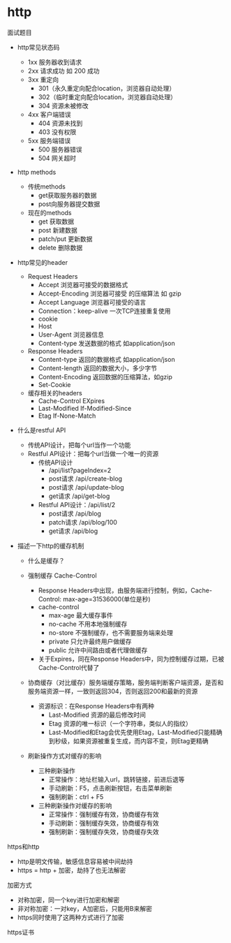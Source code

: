 # http

面试题目

- http常见状态码
  - 1xx 服务器收到请求
  - 2xx 请求成功 如 200 成功
  - 3xx 重定向
    - 301（永久重定向配合location，浏览器自动处理） 
    - 302（临时重定向配合location，浏览器自动处理）
    - 304 资源未被修改
  - 4xx 客户端错误 
    - 404 资源未找到
    - 403 没有权限
  - 5xx 服务端错误 
    - 500 服务器错误
    - 504 网关超时

- http methods
  - 传统methods
    - get获取服务器的数据
    - post向服务器提交数据
  - 现在的methods
    - get 获取数据
    - post 新建数据
    - patch/put 更新数据
    - delete 删除数据

- http常见的header

  - Request Headers
    - Accept 浏览器可接受的数据格式
    - Accept-Encoding 浏览器可接受 的压缩算法 如 gzip
    - Accept Language 浏览器可接受的语言
    - Connection：keep-alive 一次TCP连接重复使用
    - cookie
    - Host
    - User-Agent 浏览器信息
    - Content-type 发送数据的格式 如application/json
  - Response Headers
    - Content-type 返回的数据格式 如application/json
    - Content-length 返回的数据大小，多少字节
    - Content-Encoding 返回数据的压缩算法，如gzip
    - Set-Cookie
  - 缓存相关的headers
    - Cache-Control EXpires
    - Last-Modified If-Modified-Since
    - Etag If-None-Match

- 什么是restful API

  - 传统API设计，把每个url当作一个功能
  - Restful API设计：把每个url当做一个唯一的资源
    - 传统API设计
      - /api/list?pageIndex=2
      - post请求 /api/create-blog
      - post请求 /api/update-blog
      - get请求 /api/get-blog
    - Restful API设计：/api/list/2
      - post请求 /api/blog
      - patch请求 /api/blog/100
      - get请求 /api/blog

- 描述一下http的缓存机制

  - 什么是缓存？

  - 强制缓存 Cache-Control
    - Response Headers中出现，由服务端进行控制，例如，Cache-Control: max-age=31536000(单位是秒)
    - cache-control
      - max-age 最大缓存事件
      - no-cache 不用本地强制缓存
      - no-store 不强制缓存，也不需要服务端来处理
      - private 只允许最终用户做缓存
      - public 允许中间路由或者代理做缓存
    - 关于Expires，同在Response Headers中，同为控制缓存过期，已被Cache-Control代替了
  - 协商缓存（对比缓存）服务端缓存策略，服务端判断客户端资源，是否和服务端资源一样，一致则返回304，否则返回200和最新的资源
    - 资源标识：在Response Headers中有两种
      - Last-Modified 资源的最后修改时间
      - Etag 资源的唯一标识（一个字符串，类似人的指纹）
      - Last-Modified和Etag会优先使用Etag，Last-Modified只能精确到秒级，如果资源被重复生成，而内容不变，则Etag更精确
  - 刷新操作方式对缓存的影响
    - 三种刷新操作
      - 正常操作：地址栏输入url，跳转链接，前进后退等
      - 手动刷新：F5，点击刷新按钮，右击菜单刷新
      - 强制刷新：ctrl + F5
    - 三种刷新操作对缓存的影响
      - 正常操作：强制缓存有效，协商缓存有效
      - 手动刷新：强制缓存失效，协商缓存有效
      - 强制刷新：强制缓存失效，协商缓存失效

https和http

- http是明文传输，敏感信息容易被中间劫持
- https = http + 加密，劫持了也无法解密

加密方式

- 对称加密，同一个key进行加密和解密
- 非对称加密：一对key，A加密后，只能用B来解密
- https同时使用了这两种方式进行了加密

https证书
